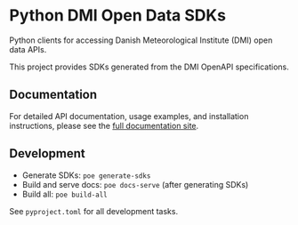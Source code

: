 # Python DMI Open Data SDKs

Python clients for accessing Danish Meteorological Institute (DMI) open data APIs.

This project provides SDKs generated from the DMI OpenAPI specifications.

## Documentation

For detailed API documentation, usage examples, and installation instructions, please see the [full documentation site](https://python-dmi-open-data.readthedocs.io/en/latest/).

## Development

-   Generate SDKs: `poe generate-sdks`
-   Build and serve docs: `poe docs-serve` (after generating SDKs)
-   Build all: `poe build-all`

See `pyproject.toml` for all development tasks.
